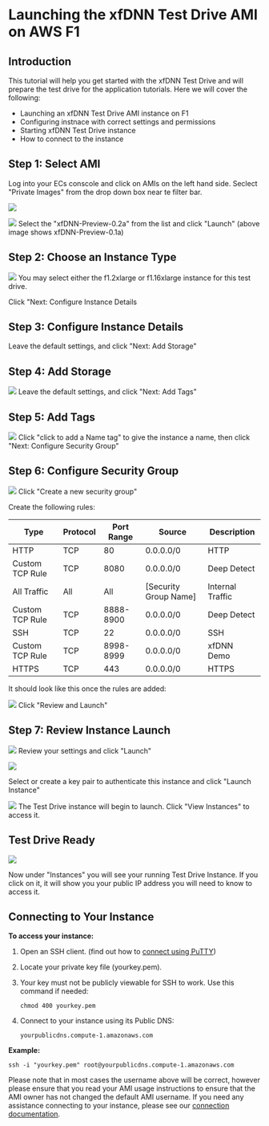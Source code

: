 # Launching the xfDNN Test Drive AMI on AWS F1

## Introduction
This tutorial will help you get started with the xfDNN Test Drive and will prepare the test drive for the application tutorials. Here we will cover the following:
- Launching an xfDNN Test Drive AMI instance on F1
- Configuring instnace with correct settings and permissions
- Starting xfDNN Test Drive instance
- How to connect to the instance 

## Step 1: Select AMI
Log into your ECs conscole and click on AMIs on the left hand side. Seclect
"Private Images" from the drop down box near te filter bar.

![](img/images_1.png)

![](img/ami.png)
Select the "xfDNN-Preview-0.2a" from the list and click "Launch" (above image shows xfDNN-Preview-0.1a)

## Step 2: Choose an Instance Type

![](img/fpga_instance.png)
You may select either the f1.2xlarge or f1.16xlarge instance for this test drive.

Click "Next: Configure Instance Details

## Step 3: Configure Instance Details
[](img/instance_details.png)
Leave the default settings, and click "Next: Add Storage"

## Step 4: Add Storage

![](img/add_storage.png)
Leave the default settings, and click "Next: Add Tags"

## Step 5: Add Tags

![](img/tags_name.png)
Click "click to add a Name tag" to give the instance a name, then click "Next: Configure Security Group"

## Step 6: Configure Security Group

![](img/security_new.png)
Click "Create a new security group"

Create the following rules:

| Type					| Protocol	| Port Range		| Source 								| Description 			|
|---------------|-----------|---------------|-----------------------|-------------------|
|HTTP						| TCP 			| 80 						| 0.0.0.0/0							| HTTP							|
|Custom TCP Rule| TCP 			| 8080					| 0.0.0.0/0							| Deep Detect				|
|All Traffic		| All 			| All 					| [Security Group Name]	| Internal Traffic	|
|Custom TCP Rule| TCP 			| 8888-8900			| 0.0.0.0/0							| Deep Detect				|
|SSH						| TCP 			| 22 						| 0.0.0.0/0							| SSH								|
|Custom TCP Rule| TCP 			| 8998-8999			| 0.0.0.0/0							| xfDNN Demo				|
|HTTPS					| TCP 			| 443						| 0.0.0.0/0							| HTTPS							|

It should look like this once the rules are added:

![](img/security_complete.png)
Click "Review and Launch"

## Step 7: Review Instance Launch

![](img/review_launch.png)
Review your settings and click "Launch"

![](img/review_key.png)

Select or create a key pair to authenticate this instance and click "Launch Instance"

![](img/view_instances.png)
The Test Drive instance will begin to launch. Click "View Instances" to access it.

## Test Drive Ready

![](img/running_instance.png)

Now under "Instances" you will see your running Test Drive Instance.
If you click on it, it will show you your public IP address you will need to know to access it.

## Connecting to Your Instance
**To access your instance:**
1. Open an SSH client. (find out how to [connect using PuTTY][])
2. Locate your private key file (yourkey.pem).
3. Your key must not be publicly viewable for SSH to work. Use this command if needed:

	`chmod 400 yourkey.pem`

4. Connect to your instance using its Public DNS:

	`yourpublicdns.compute-1.amazonaws.com`

**Example:**

`ssh -i "yourkey.pem" root@yourpublicdns.compute-1.amazonaws.com`


Please note that in most cases the username above will be correct, however please ensure that you read your AMI usage instructions to ensure that the AMI owner has not changed the default AMI username.
If you need any assistance connecting to your instance, please see our [connection documentation][].






[connect using PuTTY]: https://docs.aws.amazon.com/console/ec2/instances/connect/putty
[connection documentation]: https://docs.aws.amazon.com/console/ec2/instances/connect/docs
